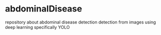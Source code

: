# abdominalDisease
repository about abdominal disease detection detection from images using deep learning specifically YOLO
